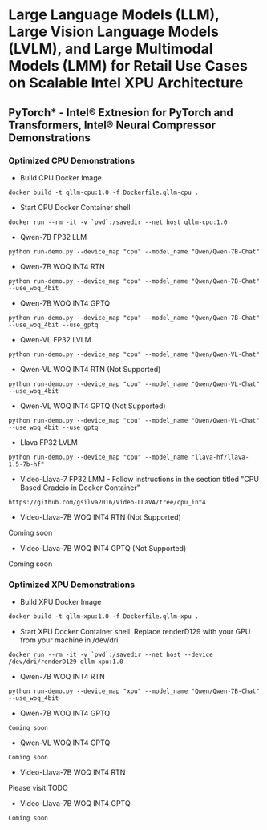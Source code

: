# Large Language Models (LLM), Large Vision Language Models (LVLM), and Large Multimodal Models (LMM) for Retail Use Cases on Scalable Intel XPU Architecture


## PyTorch* - Intel® Extnesion for PyTorch and Transformers, Intel® Neural Compressor Demonstrations

### Optimized CPU Demonstrations

* Build CPU Docker Image
```
docker build -t qllm-cpu:1.0 -f Dockerfile.qllm-cpu .
```

 * Start CPU Docker Container shell
```
docker run --rm -it -v `pwd`:/savedir --net host qllm-cpu:1.0
```

* Qwen-7B FP32 LLM
```
python run-demo.py --device_map "cpu" --model_name "Qwen/Qwen-7B-Chat"
```

* Qwen-7B WOQ INT4 RTN
```
python run-demo.py --device_map "cpu" --model_name "Qwen/Qwen-7B-Chat" --use_woq_4bit
```

* Qwen-7B WOQ INT4 GPTQ
```
python run-demo.py --device_map "cpu" --model_name "Qwen/Qwen-7B-Chat" --use_woq_4bit --use_gptq
```

* Qwen-VL FP32 LVLM
```
python run-demo.py --device_map "cpu" --model_name "Qwen/Qwen-VL-Chat"
```

* Qwen-VL WOQ INT4 RTN (Not Supported)
```
python run-demo.py --device_map "cpu" --model_name "Qwen/Qwen-VL-Chat" --use_woq_4bit
```

* Qwen-VL WOQ INT4 GPTQ (Not Supported)
```
python run-demo.py --device_map "cpu" --model_name "Qwen/Qwen-VL-Chat" --use_woq_4bit --use_gptq
```

* Llava FP32 LVLM
```
python run-demo.py --device_map "cpu" --model_name "llava-hf/llava-1.5-7b-hf"
```

* Video-Llava-7 FP32 LMM - Follow instructions in the section titled "CPU Based Gradeio in Docker Container"
```
https://github.com/gsilva2016/Video-LLaVA/tree/cpu_int4
```


* Video-Llava-7B WOQ INT4 RTN (Not Supported)

Coming soon

* Video-Llava-7B WOQ INT4 GPTQ (Not Supported)

Coming soon


### Optimized XPU Demonstrations

* Build XPU Docker Image
```
docker build -t qllm-xpu:1.0 -f Dockerfile.qllm-xpu .
```

* Start XPU Docker Container shell. Replace renderD129 with your GPU from your machine in /dev/dri
```
docker run --rm -it -v `pwd`:/savedir --net host --device /dev/dri/renderD129 qllm-xpu:1.0
```

* Qwen-7B WOQ INT4 RTN
```
python run-demo.py --device_map "xpu" --model_name "Qwen/Qwen-7B-Chat" --use_woq_4bit
```

* Qwen-7B WOQ INT4 GPTQ
```
Coming soon
```

* Qwen-VL WOQ INT4 GPTQ
```
Coming soon
```

* Video-Llava-7B WOQ INT4 RTN

Please visit TODO

* Video-Llava-7B WOQ INT4 GPTQ
```
Coming soon
```
